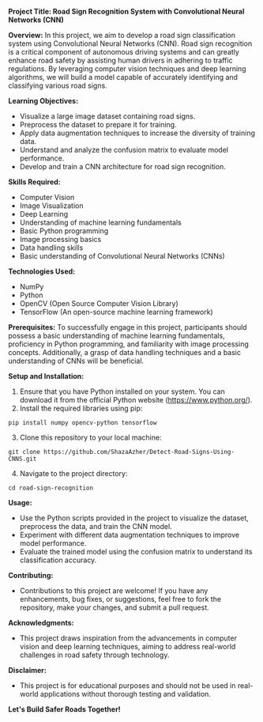 **Project Title: Road Sign Recognition System with Convolutional Neural Networks (CNN)**

**Overview:**
In this project, we aim to develop a road sign classification system using Convolutional Neural Networks (CNN). Road sign recognition is a critical component of autonomous driving systems and can greatly enhance road safety by assisting human drivers in adhering to traffic regulations. By leveraging computer vision techniques and deep learning algorithms, we will build a model capable of accurately identifying and classifying various road signs.

**Learning Objectives:**
- Visualize a large image dataset containing road signs.
- Preprocess the dataset to prepare it for training.
- Apply data augmentation techniques to increase the diversity of training data.
- Understand and analyze the confusion matrix to evaluate model performance.
- Develop and train a CNN architecture for road sign recognition.

**Skills Required:**
- Computer Vision
- Image Visualization
- Deep Learning
- Understanding of machine learning fundamentals
- Basic Python programming
- Image processing basics
- Data handling skills
- Basic understanding of Convolutional Neural Networks (CNNs)

**Technologies Used:**
- NumPy
- Python
- OpenCV (Open Source Computer Vision Library)
- TensorFlow (An open-source machine learning framework)

**Prerequisites:**
To successfully engage in this project, participants should possess a basic understanding of machine learning fundamentals, proficiency in Python programming, and familiarity with image processing concepts. Additionally, a grasp of data handling techniques and a basic understanding of CNNs will be beneficial.

**Setup and Installation:**
1. Ensure that you have Python installed on your system. You can download it from the official Python website (https://www.python.org/).
2. Install the required libraries using pip:
```
pip install numpy opencv-python tensorflow
```
3. Clone this repository to your local machine:
```
git clone https://github.com/ShazaAzher/Detect-Road-Signs-Using-CNNS.git
```
4. Navigate to the project directory:
```
cd road-sign-recognition
```

**Usage:**
- Use the Python scripts provided in the project to visualize the dataset, preprocess the data, and train the CNN model.
- Experiment with different data augmentation techniques to improve model performance.
- Evaluate the trained model using the confusion matrix to understand its classification accuracy.

**Contributing:**
- Contributions to this project are welcome! If you have any enhancements, bug fixes, or suggestions, feel free to fork the repository, make your changes, and submit a pull request.

**Acknowledgments:**
- This project draws inspiration from the advancements in computer vision and deep learning techniques, aiming to address real-world challenges in road safety through technology.

**Disclaimer:**
- This project is for educational purposes and should not be used in real-world applications without thorough testing and validation.

**Let's Build Safer Roads Together!**
